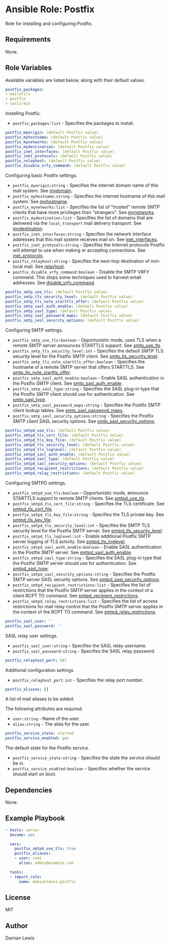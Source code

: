 # Ansible Role: Postfix
Role for installing and configuring Postfix.

## Requirements
None.

## Role Variables
Available variables are listed below, along with their default values.

```yaml
postfix_packages:
- mailutils
- postfix
- sasl2-bin
```
Installing Postfix.
- `postfix_packages:list` - Specifies the packages to install.

```yaml
postfix_myorigin: (default Postfix value)
postfix_myhostname: (default Postfix value)
postfix_mynetworks: (default Postfix value)
postfix_mydestination: (default Postfix value)
postfix_inet_interfaces: (default Postfix value)
postfix_inet_protocols: (default Postfix value)
postfix_relayhost: (default Postfix value)
postfix_disable_vrfy_command: (default Postfix value)
```
Configuring basic Postfix settings.
- `postfix_myorigin:string` - Specifies the internet domain name of this mail system. See [mydomain](http://www.postfix.org/postconf.5.html#mydomain).
- `postfix_myhostname:string` - Specifies the internet hostname of this mail system. See [myhostname](http://www.postfix.org/postconf.5.html#myhostname).
- `postfix_mynetworks:list` - Specifies the list of "trusted" remote SMTP clients that have more privileges than "strangers". See [mynetworks](http://www.postfix.org/postconf.5.html#mynetworks).
- `postfix_mydestination:list` - Specifies the list of domains that are delivered via the `local_transport` mail delivery transport. See [mydestination](http://www.postfix.org/postconf.5.html#mydestination).
- `postfix_inet_interfaces:string` - Specifies the network interface addresses that this mail system receives mail on. See [inet_interfaces](http://www.postfix.org/postconf.5.html#inet_interfaces).
- `postfix_inet_protocols:string` - Specifies the Internet protocols Postfix will attempt to use when making or accepting connections. See [inet_protocols](http://www.postfix.org/postconf.5.html#inet_protocols).
- `postfix_relayhost:string` - Specifies the next-hop destination of non-local mail. See [relayhost](http://www.postfix.org/postconf.5.html#relayhost).
- `postfix_disable_vrfy_command:boolean` - Disable the SMTP VRFY command. This stops some techniques used to harvest email addresses. See [disable_vrfy_command](http://www.postfix.org/postconf.5.html#disable_vrfy_command).

```yaml
postfix_smtp_use_tls: (default Postfix value)
postfix_smtp_tls_security_level: (default Postfix value)
postfix_smtp_tls_note_starttls_offer: (default Postfix value)
postfix_smtp_sasl_auth_enable: (default Postfix value)
postfix_smtp_sasl_type: (default Postfix value)
postfix_smtp_sasl_password_maps: (default Postfix value)
postfix_smtp_sasl_security_options: (default Postfix value)
```
Configuring SMTP settings.
- `postfix_smtp_use_tls:boolean` - Opportunistic mode, uses TLS when a remote SMTP server announces STARTTLS support. See [smtp_use_tls](http://www.postfix.org/postconf.5.html#smtp_use_tls).
- `postfix_smtp_tls_security_level:int` - Specifies the default SMTP TLS security level for the Postfix SMTP client. See [smtp_tls_security_level](http://www.postfix.org/postconf.5.html#smtp_tls_security_level).
- `postfix_smtp_tls_note_starttls_offer:boolean` - Specifies the hostname of a remote SMTP server that offers STARTTLS. See [smtp_tls_note_starttls_offer](http://www.postfix.org/postconf.5.html#smtp_tls_note_starttls_offer).
- `postfix_smtp_sasl_auth_enable:boolean` - Enable SASL authentication in the Postfix SMTP client. See [smtp_sasl_auth_enable](http://www.postfix.org/postconf.5.html#smtp_sasl_auth_enable).
- `postfix_smtp_sasl_type:string` - Specifies the SASL plug-in type that the Postfix SMTP client should use for authentication. See [smtp_sasl_type](http://www.postfix.org/postconf.5.html#smtp_sasl_type).
- `postfix_smtp_sasl_password_maps:string` - Specifies the Postfix SMTP client lookup tables. See [smtp_sasl_password_maps](http://www.postfix.org/postconf.5.html#smtp_sasl_password_maps).
- `postfix_smtp_sasl_security_options:string` - Specifies the Postfix SMTP client SASL security options. See [smtp_sasl_security_options](http://www.postfix.org/postconf.5.html#smtp_sasl_security_options).

```yaml
postfix_smtpd_use_tls: (default Postfix value)
postfix_smtpd_tls_cert_file: (default Postfix value)
postfix_smtpd_tls_key_file: (default Postfix value)
postfix_smtpd_tls_security_level: (default Postfix value)
postfix_smtpd_tls_loglevel: (default Postfix value)
postfix_smtpd_sasl_auth_enable: (default Postfix value)
postfix_smtpd_sasl_type: (default Postfix value)
postfix_smtpd_sasl_security_options: (default Postfix value)
postfix_smtpd_recipient_restrictions: (default Postfix value)
postfix_smtpd_relay_restrictions: (default Postfix value)
```
Configuring SMTPD settings.
- `postfix_smtpd_use_tls:boolean` - Opportunistic mode, announce STARTTLS support to remote SMTP clients. See [smtpd_use_tls](http://www.postfix.org/postconf.5.html#smtpd_use_tls).
- `postfix_smtpd_tls_cert_file:string` - Specifies the TLS certificate. See [smtpd_tls_cert_file](http://www.postfix.org/postconf.5.html#smtpd_tls_cert_file).
- `postfix_smtpd_tls_key_file:string` - Specifies the TLS private key. See [smtpd_tls_key_file](http://www.postfix.org/postconf.5.html#smtpd_tls_key_file).
- `postfix_smtpd_tls_security_level:int` - Specifies the SMTP TLS security level for the Postfix SMTP server. See [smtpd_tls_security_level](http://www.postfix.org/postconf.5.html#smtpd_tls_security_level).
- `postfix_smtpd_tls_loglevel:int` - Enable additional Postfix SMTP server logging of TLS activity. See [smtpd_tls_loglevel](http://www.postfix.org/postconf.5.html#smtpd_tls_loglevel).
- `postfix_smtpd_sasl_auth_enable:boolean` - Enable SASL authentication in the Postfix SMTP server. See [smtpd_sasl_auth_enable](http://www.postfix.org/postconf.5.html#smtpd_sasl_auth_enable).
- `postfix_smtpd_sasl_type:string` - Specifies the SASL plug-in type that the Postfix SMTP server should use for authentication. See [smtpd_sasl_type](http://www.postfix.org/postconf.5.html#smtpd_sasl_type).
- `postfix_smtpd_sasl_security_options:string` - Specifies the Postfix SMTP server SASL security options. See [smtpd_sasl_security_options](http://www.postfix.org/postconf.5.html#smtpd_sasl_security_options).
- `postfix_smtpd_recipient_restrictions:list` - Specifies the list of restrictions that the Postfix SMTP server applies in the context of a client RCPT TO command. See [smtpd_recipient_restrictions](http://www.postfix.org/postconf.5.html#smtpd_recipient_restrictions).
- `postfix_smtpd_relay_restrictions:list` - Specifies the list of access restrictions for mail relay control that the Postfix SMTP server applies in the context of the RCPT TO command. See [smtpd_relay_restrictions](http://www.postfix.org/postconf.5.html#smtpd_relay_restrictions).

```yaml
postfix_sasl_user: ''
postfix_sasl_password: ''
```
SASL relay user settings.
- `postfix_sasl_user:string` - Specifies the SASL relay username.
- `postfix_sasl_password:string` - Specifies the SASL relay password.

```yaml
postfix_relayhost_port: 587
```
Additional configuration settings.
- `postfix_relayhost_port:int` - Specifies the relay port number.

```yaml
postfix_aliases: []
```
A list of mail aliases to be added.

The following attributes are required:
- `user:string` - Name of the user.
- `alias:string` - The alias for the user.

```yaml
postfix_service_state: started
postfix_service_enabled: yes
```
The default state for the Postfix service.
- `postfix_service_state:string` - Specifies the state the service should be in.
- `postfix_service_enabled:boolean` - Specifies whether the service should start on boot.

## Dependencies
None.

## Example Playbook
```yaml
- hosts: server
  become: yes

  vars:
    postfix_smtpd_use_tls: true
    postfix_aliases:
    - user: root
      alias: admin@example.com

  tasks:
  - import_role:
      name: damianlewis.postfix
```

## License
MIT

## Author
Damian Lewis